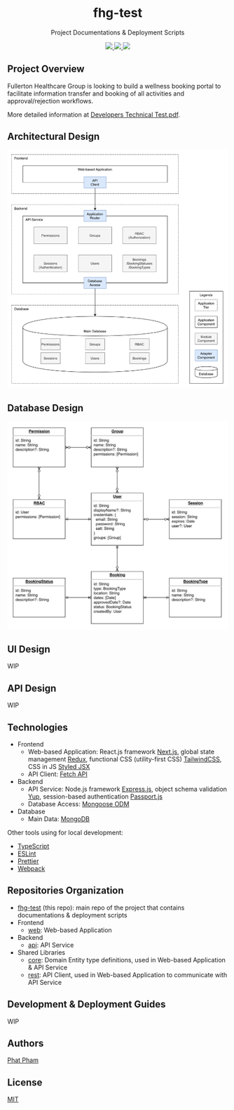 <div align="center">
  <h1>fhg-test</h1>
  <p>Project Documentations & Deployment Scripts</p>

  <div>
    <a href="https://github.com/fhg-test/fhg-test/commits" aria-label="Commitizen Friendly">
      <img src="https://img.shields.io/badge/commitizen-friendly-brightgreen.svg?style=flat-square">
    </a>
    <a href="https://github.com/fhg-test/fhg-test" aria-label="Prettier Code Style">
      <img src="https://img.shields.io/badge/code_style-prettier-brightgreen?style=flat-square">
    </a>
    <a href="https://github.com/fhg-test/fhg-test/blob/master/LICENSE" aria-label="MIT License">
      <img src="https://img.shields.io/github/license/fhg-test/fhg-test?color=brightgreen&style=flat-square">
    </a>
  </div>
</div>

## Project Overview

Fullerton Healthcare Group is looking to build a wellness booking portal to facilitate information
transfer and booking of all activities and approval/rejection workflows.

More detailed information at [Developers Technical Test.pdf](/docs/developers-technical-test.pdf).

## Architectural Design

![Architectural Design](docs/architectural-design.png)

## Database Design

![Database Design](docs/database-design.png)

## UI Design

WIP

## API Design

WIP

## Technologies

- Frontend
  - Web-based Application: React.js framework [Next.js](https://nextjs.org), global state management [Redux](https://redux.js.org), functional CSS (utility-first CSS) [TailwindCSS](https://tailwindcss.com), CSS in JS [Styled JSX](https://github.com/vercel/styled-jsx)
  - API Client: [Fetch API](https://developer.mozilla.org/en-US/docs/Web/API/Fetch_API)
- Backend
  - API Service: Node.js framework [Express.js](https://expressjs.com), object schema validation [Yup](https://github.com/jquense/yup), session-based authentication [Passport.js](http://www.passportjs.org)
  - Database Access: [Mongoose ODM](https://mongoosejs.com)
- Database
  - Main Data: [MongoDB](https://www.mongodb.com)

Other tools using for local development:
- [TypeScript](https://www.typescriptlang.org)
- [ESLint](https://eslint.org)
- [Prettier](https://prettier.io)
- [Webpack](https://webpack.js.org)

## Repositories Organization

- [fhg-test](https://github.com/fhg-test/fhg-test) (this repo): main repo of the project that contains documentations & deployment scripts
- Frontend
  - [web](https://github.com/fhg-test/web): Web-based Application
- Backend
  - [api](https://github.com/fhg-test/api): API Service
- Shared Libraries
  - [core](https://github.com/fhg-test/core): Domain Entity type definitions, used in Web-based Application & API Service
  - [rest](https://github.com/fhg-test/rest): API Client, used in Web-based Application to communicate with API Service

## Development & Deployment Guides

WIP

## Authors

[Phat Pham](https://github.com/phatpham9)

## License

[MIT](https://github.com/fhg-test/fhg-test/blob/master/LICENSE)
